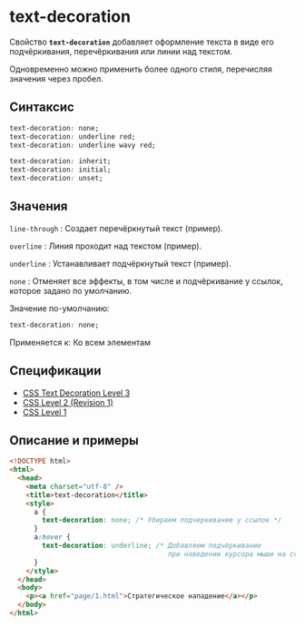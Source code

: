 # text-decoration

Свойство **`text-decoration`** добавляет оформление текста в виде его подчёркивания, перечёркивания или линии над текстом.

Одновременно можно применить более одного стиля, перечисляя значения через пробел.

## Синтаксис

```css
text-decoration: none;
text-decoration: underline red;
text-decoration: underline wavy red;

text-decoration: inherit;
text-decoration: initial;
text-decoration: unset;
```

## Значения

`line-through`
: Создает перечёркнутый текст (пример).

`overline`
: Линия проходит над текстом (пример).

`underline`
: Устанавливает подчёркнутый текст (пример).

`none`
: Отменяет все эффекты, в том числе и подчёркивание у ссылок, которое задано по умолчанию.

Значение по-умолчанию:

```css
text-decoration: none;
```

Применяется к: Ко всем элементам

## Спецификации

- [CSS Text Decoration Level 3](http://dev.w3.org/csswg/css-text-decor-3/#text-decoration-property)
- [CSS Level 2 (Revision 1)](http://www.w3.org/TR/CSS2/text.html#lining-striking-props)
- [CSS Level 1](http://www.w3.org/TR/CSS1/#text-decoration)

## Описание и примеры

```html
<!DOCTYPE html>
<html>
  <head>
    <meta charset="utf-8" />
    <title>text-decoration</title>
    <style>
      a {
        text-decoration: none; /* Убираем подчеркивание у ссылок */
      }
      a:hover {
        text-decoration: underline; /* Добавляем подчёркивание 
									   при наведении курсора мыши на ссылку */
      }
    </style>
  </head>
  <body>
    <p><a href="page/1.html">Стратегическое нападение</a></p>
  </body>
</html>
```
